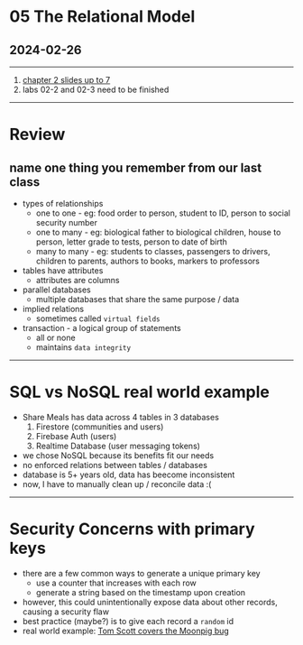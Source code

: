 
# 05 The Relational Model
## 2024-02-26

---

1. [chapter 2 slides up to 7](https://www.db-book.com/slides-dir/PDF-dir/ch2.pdf)
2. labs 02-2 and 02-3 need to be finished

---

# Review
## name one thing you remember from our last class

- types of relationships
  - one to one - eg: food order to person, student to ID, person to social security number
  - one to many - eg: biological father to biological children, house to person, letter grade to tests, person to date of birth
  - many to many - eg: students to classes, passengers to drivers, children to parents, authors to books, markers to professors
- tables have attributes
  - attributes are columns
- parallel databases
  - multiple databases that share the same purpose / data
- implied relations
  - sometimes called `virtual fields`
- transaction - a logical group of statements
  - all or none
  - maintains `data integrity`

---

# SQL vs NoSQL real world example

- Share Meals has data across 4 tables in 3 databases
  1. Firestore (communities and users)
  2. Firebase Auth (users)
  3. Realtime Database (user messaging tokens)
- we chose NoSQL because its benefits fit our needs
- no enforced relations between tables / databases
- database is 5+ years old, data has beecome inconsistent
- now, I have to manually clean up / reconcile data :(

---

# Security Concerns with primary keys

- there are a few common ways to generate a unique primary key
  - use a counter that increases with each row
  - generate a string based on the timestamp upon creation
- however, this could unintentionally expose data about other records, causing a security flaw
- best practice (maybe?) is to give each record a `random` id
- real world example: [Tom Scott covers the Moonpig bug](https://www.youtube.com/watch?v=CgJudU_jlZ8)
